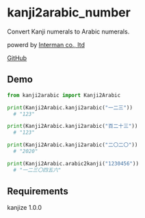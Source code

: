 # kanji2arabic_number

Convert Kanji numerals to Arabic numerals.

powerd by [Interman co., ltd](https://interman.jp/)

[GitHub](https://github.com/interman-corp/kanji2arabic)

## Demo

```python
from kanji2arabic import Kanji2Arabic

print(Kanji2Arabic.kanji2arabic("一二三"))
  # "123"

print(Kanji2Arabic.kanji2arabic("百二十三"))
  # "123"

print(Kanji2Arabic.kanji2arabic("二〇二〇"))
  # "2020"

print(Kanji2Arabic.arabic2kanji("1230456"))
  # "一二三〇四五六"

```

## Requirements

kanjize 1.0.0